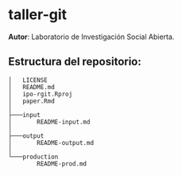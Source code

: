 # taller-git

**Autor**: Laboratorio de Investigación Social Abierta.

## Estructura del repositorio:
```
│   LICENSE
│   README.md
│   ipo-rgit.Rproj
│   paper.Rmd
│
├───input
│       README-input.md
│
├───output
│       README-output.md
│
└───production
        README-prod.md

```
